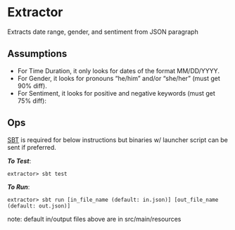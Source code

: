# Extractor
Extracts date range, gender, and sentiment from JSON paragraph

## Assumptions
- For Time Duration, it only looks for dates of the format MM/DD/YYYY.
- For Gender, it looks for pronouns “he/him” and/or “she/her” (must get 90% diff).
- For Sentiment, it looks for positive and negative keywords (must get 75% diff):

## Ops

[SBT](https://www.scala-sbt.org/) is required for below instructions but binaries w/ launcher script can be sent if preferred.

***To Test***: 

```
extractor> sbt test
```

***To Run***:

```
extractor> sbt run [in_file_name (default: in.json)] [out_file_name (default: out.json)]
```
note: default in/output files above are in src/main/resources
